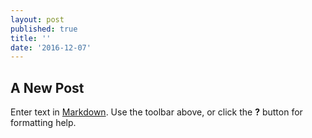 ```yaml
---
layout: post
published: true
title: ''
date: '2016-12-07'
---
```

## A New Post

Enter text in [Markdown](http://daringfireball.net/projects/markdown/). Use the toolbar above, or click the **?** button for formatting help.
